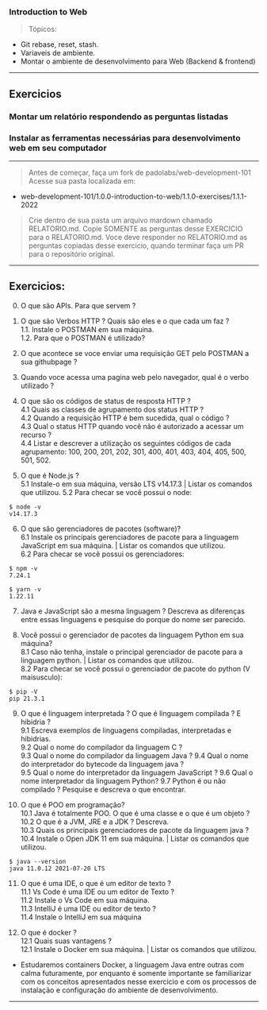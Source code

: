 ### Introduction to Web  
> Tópicos:
* Git rebase, reset, stash.
* Variaveis de ambiente.
* Montar o ambiente de desenvolvimento para Web (Backend & frontend)
---
  
## Exercicios
### Montar um relatório respondendo as perguntas listadas
### Instalar as ferramentas necessárias para desenvolvimento web em seu computador
---

> Antes de começar, faça um fork de padolabs/web-development-101  
> Acesse sua pasta localizada em:  
* web-development-101/1.0.0-introduction-to-web/1.1.0-exercises/1.1.1-2022
> Crie dentro de sua pasta um arquivo mardown chamado RELATORIO.md.
> Copie SOMENTE as perguntas desse EXERCICIO para o RELATORIO.md.
> Voce deve responder no RELATORIO.md as perguntas copiadas desse exercicio, quando terminar faça um PR para o repositório original.
---
## Exercicios: 
0. O que são APIs.  Para que servem ?
1. O que são Verbos HTTP ? Quais são eles e o que cada um faz ?  
1.1. Instale o POSTMAN em sua máquina.   
1.2. Para que o POSTMAN é utilizado?  
2. O que acontece se voce enviar uma requisição GET pelo POSTMAN a sua githubpage ?
3. Quando voce acessa uma pagina web pelo navegador, qual é o verbo utilizado ?  
4. O que são os códigos de status de resposta HTTP ?  
4.1 Quais as classes de agrupamento dos status HTTP ?  
4.2 Quando a requisição HTTP é bem sucedida, qual o código ?  
4.3 Qual o status HTTP quando você não é autorizado a acessar um recurso ?  
4.4 Listar e descrever a utilização os seguintes códigos de cada agrupamento: 100, 200, 201, 202, 301, 400, 401, 403, 404, 405, 500, 501, 502. 

5. O que é Node.js ?  
5.1 Instale-o em sua máquina, versão LTS v14.17.3  | Listar os comandos que utilizou.
5.2 Para checar se você possui o node:   
```
$ node -v
v14.17.3
```
6. O que são gerenciadores de pacotes (software)?  
6.1 Instale os principais gerenciadores de pacote para a linguagem JavaScript em sua máquina. | Listar os comandos que utilizou.  
6.2 Para checar se você possui os gerenciadores:  
```
$ npm -v
7.24.1

$ yarn -v
1.22.11
```
7. Java e JavaScript são a mesma linguagem ? Descreva as diferenças entre essas linguagens e pesquise do porque do nome ser parecido.
  
8. Você possui o gerenciador de pacotes da linguagem Python em sua máquina?  
8.1  Caso não tenha, instale o principal gerenciador de pacote para a linguagem python. | Listar os comandos que utilizou.  
8.2 Para checar se você possui o gerenciador de pacote do python (V maisusculo):  
```
$ pip -V
pip 21.3.1
```
9. O que é linguagem interpretada ? O que é linguagem compilada ? E hibidria ?  
9.1 Escreva exemplos de linguagens compiladas, interpretadas e hibidrias.  
9.2 Qual o nome do compilador da linguagem C ?  
9.3 Qual o nome do compilador da linguagem Java ?
9.4 Qual o nome do interpretador do bytecode da linguagem java ?  
9.5 Qual o nome do interpretador da linguagem JavaScript ?
9.6 Qual o nome interpretador da linguagem Python?
9.7 Python é ou não compilado ? Pesquise e descreva o que encontrar.

10. O que é POO  em programação?  
10.1 Java é totalmente POO. O que é uma classe e o que é um objeto ?  
10.2 O que é a JVM, JRE e a JDK ? Descreva.  
10.3 Quais os principais gerenciadores de pacote da linguagem java ?
10.4 Instale o Open JDK 11 em sua máquina. | Listar os comandos que utilizou.  

```
$ java --version
java 11.0.12 2021-07-20 LTS
```     

11. O que é uma IDE, o que é um editor de texto ?    
11.1 Vs Code é uma IDE ou um editor de Texto ?  
11.2  Instale o Vs Code em sua máquina.  
11.3 IntelliJ é uma IDE ou editor de texto ?  
11.4 Instale o IntelliJ em sua máquina

12. O que é docker ?    
12.1 Quais suas vantagens ?  
12.1 Instale o Docker em sua máquina. | Listar os comandos que utilizou.  

* Estudaremos containers Docker, a linguagem Java entre outras com calma futuramente, por enquanto é somente importante se familiarizar com os conceitos apresentados nesse exercicio e com os processos de instalação e configuração do ambiente de desenvolvimento. 
---
